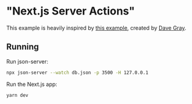 # "Next.js Server Actions"

This example is heavily inspired by [this example](https://github.dev/gitdagray/nextjs-server-actions), created by [Dave Gray](https://github.com/gitdagray).

## Running

Run json-server:

```bash
npx json-server --watch db.json -p 3500 -H 127.0.0.1
```

Run the Next.js app:

```bash
yarn dev
```